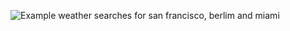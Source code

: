 ![](/react-native/WeatherProject/screenshots/sanfrancisco_berlim_miami.png "Example weather searches for san francisco, berlim and miami")
